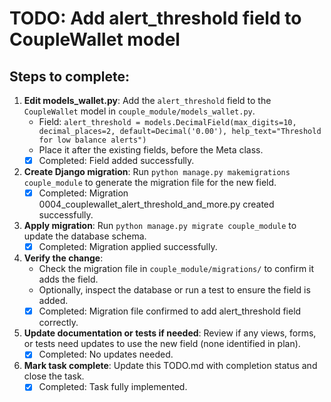 # TODO: Add alert_threshold field to CoupleWallet model

## Steps to complete:

1. **Edit models_wallet.py**: Add the `alert_threshold` field to the `CoupleWallet` model in `couple_module/models_wallet.py`.
   - Field: `alert_threshold = models.DecimalField(max_digits=10, decimal_places=2, default=Decimal('0.00'), help_text="Threshold for low balance alerts")`
   - Place it after the existing fields, before the Meta class.
   - [x] Completed: Field added successfully.

2. **Create Django migration**: Run `python manage.py makemigrations couple_module` to generate the migration file for the new field.
   - [x] Completed: Migration 0004_couplewallet_alert_threshold_and_more.py created successfully.

3. **Apply migration**: Run `python manage.py migrate couple_module` to update the database schema.
   - [x] Completed: Migration applied successfully.

4. **Verify the change**:
   - Check the migration file in `couple_module/migrations/` to confirm it adds the field.
   - Optionally, inspect the database or run a test to ensure the field is added.
   - [x] Completed: Migration file confirmed to add alert_threshold field correctly.

5. **Update documentation or tests if needed**: Review if any views, forms, or tests need updates to use the new field (none identified in plan).
   - [x] Completed: No updates needed.

6. **Mark task complete**: Update this TODO.md with completion status and close the task.
   - [x] Completed: Task fully implemented.

